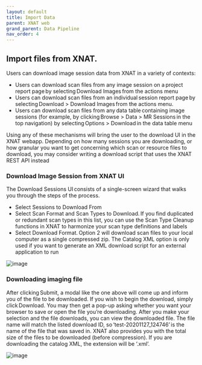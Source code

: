 ```yaml
---
layout: default
title: Import Data
parent: XNAT web
grand_parent: Data Pipeline
nav_order: 4
---
```


## Import files from XNAT.
Users can download image session data from XNAT in a variety of contexts: 
- Users can download scan files from any image session on a project report page by selecting Download Images from the actions menu 
- Users can download scan files from an individual session report page by selecting Download > Download Images from the actions menu. 
- Users can download scan files from any data table containing image sessions (for example, by clicking Browse > Data > MR Sessions in the top navigation) by selecting Options > Download in the data table menu 

 Using any of these mechanisms will bring the user to the download UI in the XNAT webapp. Depending on how many sessions you are downloading, 
 or how granular you want to get concerning which scan or resource files to download, you may consider writing a download script that uses the 
 XNAT REST API instead 
 
### Download Image Session from XNAT UI
The Download Sessions UI consists of a single-screen wizard that walks you through the steps of the process. 
- Select Sessions to Download From 
- Select Scan Format and Scan Types to Download. If you find duplicated or redundant scan types in this list, you can use the Scan Type Cleanup functions in XNAT to harmonize your scan type definitions and labels 
- Select Download Format. Option 2 will download scan files to your local computer as a single compressed zip. The Catalog XML option is only used if you want to generate an XML download script for an external application to run 

![image](https://user-images.githubusercontent.com/40626584/200135564-25bf54e9-9344-424d-82e1-e431de5fcb4a.png)

### Downloading imaging file
After clicking Submit, a modal like the one above will come up and inform you of the file to be downloaded. 
If you wish to begin the download, simply click Download. You may then get a pop-up asking whether 
you want your browser to save or open the file you’re downloading. After you make your selection and the file downloads, 
you can view the downloaded file. The file name will match the listed download ID, so ‘test-20201127_124746’ is the name of the file that was saved in. 
XNAT also provides you with the total size of the files to be downloaded (before compression). 
If you are downloading the catalog XML, the extension will be ‘.xml’. 

![image](https://user-images.githubusercontent.com/40626584/200135673-9d2057e4-70be-4f01-8a81-490dcbe038e2.png)


